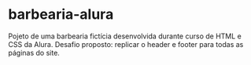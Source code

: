 # barbearia-alura
Pojeto de uma barbearia fictícia desenvolvida durante curso de HTML e CSS da Alura. Desafio proposto: replicar o header e footer para todas as páginas do site.
